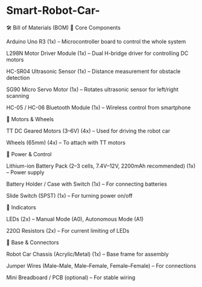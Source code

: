 # Smart-Robot-Car-
🛠 Bill of Materials (BOM)
🔹 Core Components

Arduino Uno R3 (1x) – Microcontroller board to control the whole system

L298N Motor Driver Module (1x) – Dual H-bridge driver for controlling DC motors

HC-SR04 Ultrasonic Sensor (1x) – Distance measurement for obstacle detection

SG90 Micro Servo Motor (1x) – Rotates ultrasonic sensor for left/right scanning

HC-05 / HC-06 Bluetooth Module (1x) – Wireless control from smartphone

🔹 Motors & Wheels

TT DC Geared Motors (3–6V) (4x) – Used for driving the robot car

Wheels (65mm) (4x) – To attach with TT motors

🔹 Power & Control

Lithium-ion Battery Pack (2–3 cells, 7.4V–12V, 2200mAh recommended) (1x) – Power supply

Battery Holder / Case with Switch (1x) – For connecting batteries

Slide Switch (SPST) (1x) – For turning power on/off

🔹 Indicators

LEDs (2x) – Manual Mode (A0), Autonomous Mode (A1)

220Ω Resistors (2x) – For current limiting of LEDs

🔹 Base & Connectors

Robot Car Chassis (Acrylic/Metal) (1x) – Base frame for assembly

Jumper Wires (Male–Male, Male–Female, Female–Female) – For connections

Mini Breadboard / PCB (optional) – For stable wiring
